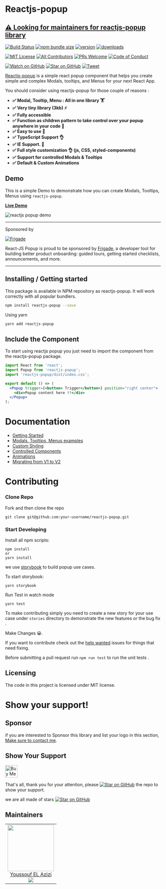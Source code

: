# Reactjs-popup

## [⚠️ Looking for maintainers for reactjs-popup library](https://github.com/yjose/reactjs-popup/issues/332)

[![Build Status][build-badge]][build]
[![npm bundle size][npm-bundle-size]][build]
[![version][version-badge]][package]
[![downloads][downloads-badge]][npmtrends]

[![MIT License][license-badge]][license]
[![All Contributors](https://img.shields.io/badge/all_contributors-16-orange.svg?style=flat-square)](#contributors)
[![PRs Welcome][prs-badge]][prs]
[![Code of Conduct][coc-badge]][coc]

[![Watch on GitHub][github-watch-badge]][github-watch]
[![Star on GitHub][github-star-badge]][github-star]
[![Tweet][twitter-badge]][twitter]

[Reactjs-popup](https://react-popup.elazizi.com) is a simple react popup component that helps you create simple and complex Modals, tooltips, and Menus for your next React App.

You should consider using reactjs-popup for those couple of reasons :

- **✅ Modal, Tooltip, Menu : All in one library 🏋️**
- **✅ Very tiny library (3kb) ⚡️**
- **✅ Fully accessible**
- **✅ Function as children pattern to take control over your popup anywhere in your code 💪**
- **✅ Easy to use 🚀**
- **✅ TypeScript Support 👌**
- **✅ IE Support. 🚀**
- **✅ Full style customization 👌 (js, CSS, styled-components)**
- **✅ Support for controlled Modals & Tooltips**
- **✅ Default & Custom Animations**

## Demo

This is a simple Demo to demonstrate how you can create Modals, Tooltips, Menus using `reactjs-popup`.

[**Live Demo**](https://react-popup.elazizi.com)

![ reactjs popup demo](https://user-images.githubusercontent.com/11137944/92184555-74556c00-ee49-11ea-81c5-eb2a0087e93a.gif)

---

Sponsored by

<a href="https://frigade.com/?source=react-popup">
<img src="https://github.com/yjose/reactjs-popup/assets/11137944/9b5d5362-62e7-4649-bc35-9dd31b343325" alt='Frigade'/>
</a>

React-JS Popup is proud to be sponsored by [Frigade](https://frigade.com/?source=react-popup), a developer tool for building better product onboarding: guided tours, getting started checklists, announcements, and more.

---

## Installing / Getting started

This package is available in NPM repository as reactjs-popup. It will work correctly with all popular bundlers.

```bash
npm install reactjs-popup --save
```

Using yarn

```bash
yarn add reactjs-popup
```

## Include the Component

To start using reactjs popup you just need to import the component from the reactjs-popup package.

```jsx
import React from 'react';
import Popup from 'reactjs-popup';
import 'reactjs-popup/dist/index.css';

export default () => (
  <Popup trigger={<button> Trigger</button>} position="right center">
    <div>Popup content here !!</div>
  </Popup>
);
```

# Documentation

- [Getting Started](https://react-popup.elazizi.com/)
- [Modals, Tooltips, Menus examples ](https://react-popup.elazizi.com/react-modal)
- [Custom Styling](https://react-popup.elazizi.com/css-styling)
- [Controlled Components](https://react-popup.elazizi.com/controlled-popup)
- [Animations](https://react-popup.elazizi.com/react-popup-animation)
- [Migrating from V1 to V2 ](https://react-popup.elazizi.com/migrate-from-v1-to-v2)

# Contributing

### Clone Repo

Fork and then clone the repo

    git clone git@github.com:your-username/reactjs-popup.git

### Start Developing

Install all npm scripts:

    npm install
    or
    yarn install

we use [storybook](https://storybook.js.org/) to build popup use cases.

To start storybook:

```
yarn storybook
```

Run Test in watch mode

```
yarn test
```

To make contributing simply you need to create a new story for your use case under `stories` directory to demonstrate the new features or the bug fix .

Make Changes 😀.

If you want to contribute check out the [help wanted](https://github.com/yjose/reactjs-popup/issues?q=is%3Aissue+is%3Aopen+label%3A%22help+wanted%22) issues for things that need fixing.

Before submitting a pull request run `npm run test` to run the unit tests .

## Licensing

The code in this project is licensed under MIT license.

# Show your support!

## Sponsor

if you are interested to Sponsor this library and list your logo in this section, [Make sure to contact me](https://twitter.com/ElaziziYoussouf).

## Show Your Support

<a href="https://www.buymeacoffee.com/yjose" target="_blank">
  <img
    src="https://cdn.buymeacoffee.com/buttons/default-orange.png"
    alt="Buy Me A Coffee"
    height="40px"
  />
</a>
<br />

That's all, thank you for your attention, please [![Star on GitHub][github-star-badge]][github-star] the repo to show your support.

we are all made of stars [![Star on GitHub][github-star-badge]][github-star]

## Maintainers

<table>
  <tbody>
    <tr>
      <td align="center">
        <a href="http://elazizi.com/">
          <img width="150" height="150" src="https://github.com/yjose.png?v=3&s=150">
          </br>
          Youssouf EL Azizi
        </a>
        <div>
          <a href="https://twitter.com/ElaziziYoussouf">
            <img src="https://img.shields.io/twitter/follow/ElaziziYoussouf.svg?style=social&label=Follow" />
          </a>
        </div>
      </td>
    </tr>
  <tbody>
</table>

[build-badge]: https://img.shields.io/travis/yjose/reactjs-popup.svg?style=flat-square
[npm-bundle-size]: https://img.shields.io/bundlephobia/minzip/reactjs-popup?style=flat-square
[build]: https://travis-ci.org/yjose/reactjs-popup
[version-badge]: https://img.shields.io/npm/v/reactjs-popup.svg?style=flat-square
[package]: https://www.npmjs.com/package/reactjs-popup
[downloads-badge]: https://img.shields.io/npm/dt/reactjs-popup.svg?style=flat-square
[npmtrends]: http://www.npmtrends.com/reactjs-popup
[license-badge]: https://img.shields.io/npm/l/reactjs-popup.svg?style=flat-square
[license]: https://github.com/yjose/reactjs-popup/blob/master/LICENSE
[prs-badge]: https://img.shields.io/badge/PRs-welcome-brightgreen.svg?style=flat-square
[prs]: http://makeapullrequest.com
[coc-badge]: https://img.shields.io/badge/code%20of-conduct-ff69b4.svg?style=flat-square
[coc]: https://github.com/yjose/reactjs-popup/blob/master/CODE_OF_CONDUCT.md
[github-watch-badge]: https://img.shields.io/github/watchers/yjose/reactjs-popup.svg?style=social
[github-watch]: https://github.com/yjose/reactjs-popup/watchers
[github-star-badge]: https://img.shields.io/github/stars/yjose/reactjs-popup.svg?style=social
[github-star]: https://github.com/yjose/reactjs-popup/stargazers
[twitter]: https://twitter.com/intent/tweet?text=Check%20out%20reactjs-popup%20by%20%40ElaziziYoussouf%20https%3A%2F%2Fgithub.com%2Fyjose%2Freactjs-popup%20%F0%9F%91%8D
[twitter-badge]: https://img.shields.io/twitter/url/https/github.com/yjose/reactjs-popup.svg?style=social
[all-contributors]: https://github.com/yjose/all-contributors
